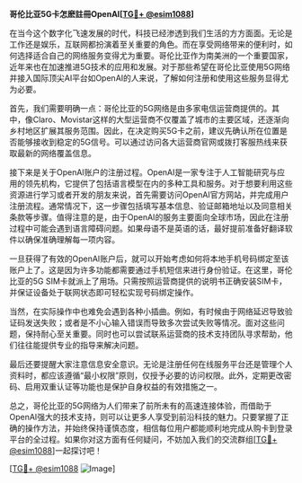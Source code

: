 **哥伦比亚5G卡怎麽註冊OpenAI[[TG💪+ @esim1088](https://t.me/s/esim1088)]**

在当今这个数字化飞速发展的时代，科技已经渗透到我们生活的方方面面。无论是工作还是娱乐，互联网都扮演着至关重要的角色。而在享受网络带来的便利时，如何选择适合自己的网络服务变得尤为重要。哥伦比亚作为南美洲的一个重要国家，近年来也在加速推进5G技术的应用和发展。对于那些希望在哥伦比亚使用5G网络并接入国际顶尖AI平台如OpenAI的人来说，了解如何注册和使用这些服务显得尤为必要。

首先，我们需要明确一点：哥伦比亚的5G网络是由多家电信运营商提供的。其中，像Claro、Movistar这样的大型运营商不仅覆盖了城市的主要区域，还逐渐向乡村地区扩展其服务范围。因此，在决定购买5G卡之前，建议先确认所在位置是否能够接收到稳定的5G信号。可以通过访问各大运营商官网或拨打客服热线来获取最新的网络覆盖信息。

接下来是关于OpenAI账户的注册过程。OpenAI是一家专注于人工智能研究与应用的领先机构，它提供了包括语言模型在内的多种工具和服务。对于想要利用这些资源进行学习或者开发的朋友来说，首先需要访问OpenAI官方网站，并完成用户注册流程。通常情况下，这一步骤包括填写基本信息、验证邮箱地址以及同意相关条款等步骤。值得注意的是，由于OpenAI的服务主要面向全球市场，因此在注册过程中可能会遇到语言障碍问题。如果母语不是英语的话，最好提前准备好翻译软件以确保准确理解每一项内容。

一旦获得了有效的OpenAI账户后，就可以开始考虑如何将本地手机号码绑定至该账户上了。这是因为许多功能都需要通过手机短信来进行身份验证。在这里，哥伦比亚的5G SIM卡就派上了用场。只需按照运营商提供的说明书正确安装SIM卡，并保证设备处于联网状态即可轻松实现号码绑定操作。

当然，在实际操作中也难免会遇到各种小插曲。例如，有时候由于网络延迟导致验证码发送失败；或者是不小心输入错误而导致多次尝试失败等情况。面对这些问题，保持耐心至关重要。同时也可以尝试联系运营商的技术支持团队寻求帮助，他们往往能提供专业的指导来解决问题。

最后还要提醒大家注意信息安全意识。无论是注册任何在线服务平台还是管理个人资料时，都应该遵循“最小权限”原则，仅授予必要的访问权限。此外，定期更改密码、启用双重认证等功能也是保护自身权益的有效措施之一。

总之，哥伦比亚的5G网络为人们带来了前所未有的高速连接体验，而借助于OpenAI强大的技术支持，则可以让更多人享受到前沿科技的魅力。只要掌握了正确的操作方法，并始终保持谨慎态度，相信每位用户都能顺利地完成从购卡到登录平台的全过程。如果你对这方面有任何疑问，不妨加入我们的交流群组[[TG💪+ @esim1088](https://t.me/s/esim1088)]一起探讨吧！

[[TG💪+ @esim1088](https://t.me/s/esim1088) ![Image](https://i.postimg.cc/4NQfJmqS/Snipaste-2025-05-13-00-14-12.png)]